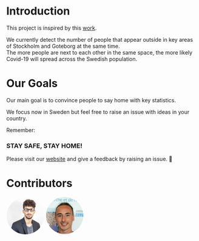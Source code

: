 # Introduction

This project is inspired by this [work](https://github.com/ecohydro/covid-19-waves).  

We currently detect the number of people that appear outside in key areas of Stockholm and Goteborg at the same time.   
The more people are next to each other in the same space, the more likely Covid-19 will spread across the Swedish population. 

# Our Goals 
Our main goal is to convince people to say home with key statistics. 

We focus now in Sweden but feel free to raise an issue with ideas in your country.   

Remember: 
### STAY SAFE, STAY HOME!

Please visit our [website](https://corona-confinement.herokuapp.com/) and give a feedback by raising an issue. 🤗

# Contributors

<img src='./ressources/pictures/photo_mastafa.jpeg' href= 'https://github.com/MastafaF' width=100 height=100 style="border-radius:50%"> <img src='./ressources/pictures/photo_quentin.jpeg' href = 'https://github.com/quentindubourgdeluzencon' width=100 height=100 style="border-radius:50%">
